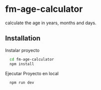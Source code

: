 # fm-age-calculator

calculate the age in years, months and days.

## Installation

Instalar proyecto

```bash
  cd fm-age-calculator
  npm install
```

Ejecutar Proyecto en local

```bash
  npm run dev
```
